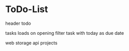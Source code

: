 # ToDo-List

header
todo
<!-- add task cancel button -->
<!-- task completed -->
tasks loads on opening
filter task with today as due date

web storage api
projects